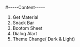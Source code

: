 #-----Content-----
<br>
1. Get Material
2. Snack Bar
3. Bootom Sheet
4. Dialog Alart
5. Theme Change( Dark & Light)
